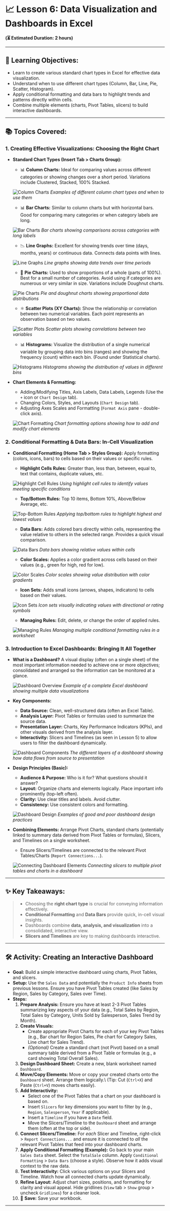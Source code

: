 # 📈 Lesson 6: Data Visualization and Dashboards in Excel

**(⏳ Estimated Duration: 2 hours)**

---

## 🎯 Learning Objectives:

*   Learn to create various standard chart types in Excel for effective data visualization.
*   Understand when to use different chart types (Column, Bar, Line, Pie, Scatter, Histogram).
*   Apply conditional formatting and data bars to highlight trends and patterns directly within cells.
*   Combine multiple elements (charts, Pivot Tables, slicers) to build interactive dashboards.

---

## 📚 Topics Covered:

### 1. Creating Effective Visualizations: Choosing the Right Chart

*   **Standard Chart Types (Insert Tab > Charts Group):**
    *   📊 **Column Charts:** Ideal for comparing values across different categories or showing changes over a short period. Variations include Clustered, Stacked, 100% Stacked.

    ![Column Charts](./Images/Lesson6/column_charts.png)
    *Examples of different column chart types and when to use them*

    *   📊 **Bar Charts:** Similar to column charts but with horizontal bars. Good for comparing many categories or when category labels are long.

    ![Bar Charts](./Images/Lesson6/bar_charts.png)
    *Bar charts showing comparisons across categories with long labels*

    *   📉 **Line Graphs:** Excellent for showing trends over time (days, months, years) or continuous data. Connects data points with lines.

    ![Line Graphs](./Images/Lesson6/line_graphs.png)
    *Line graphs showing data trends over time periods*

    *   🧁 **Pie Charts:** Used to show proportions of a whole (parts of 100%). Best for a small number of categories. Avoid using if categories are numerous or very similar in size. Variations include Doughnut charts.

    ![Pie Charts](./Images/Lesson6/pie_charts.png)
    *Pie and doughnut charts showing proportional data distributions*

    *   ⚛️ **Scatter Plots (XY Charts):** Show the relationship or correlation between two numerical variables. Each point represents an observation based on two values.

    ![Scatter Plots](./Images/Lesson6/scatter_plots.png)
    *Scatter plots showing correlations between two variables*

    *   📊 **Histograms:** Visualize the distribution of a single numerical variable by grouping data into bins (ranges) and showing the frequency (count) within each bin. (Found under Statistical charts).

    ![Histograms](./Images/Lesson6/histograms.png)
    *Histograms showing the distribution of values in different bins*

*   **Chart Elements & Formatting:**
    *   Adding/Modifying Titles, Axis Labels, Data Labels, Legends (Use the `+` icon or `Chart Design` tab).
    *   Changing Colors, Styles, and Layouts (`Chart Design` tab).
    *   Adjusting Axes Scales and Formatting (`Format Axis` pane - double-click axis).

    ![Chart Formatting](./Images/Lesson6/chart_formatting.png)
    *Chart formatting options showing how to add and modify chart elements*

### 2. Conditional Formatting & Data Bars: In-Cell Visualization

*   **Conditional Formatting (Home Tab > Styles Group):** Apply formatting (colors, icons, bars) to cells based on their values or specific rules.
    *   **Highlight Cells Rules:** Greater than, less than, between, equal to, text that contains, duplicate values, etc.

    ![Highlight Cell Rules](./Images/Lesson6/highlight_cell_rules.png)
    *Using highlight cell rules to identify values meeting specific conditions*

    *   **Top/Bottom Rules:** Top 10 items, Bottom 10%, Above/Below Average, etc.

    ![Top-Bottom Rules](./Images/Lesson6/top_bottom_rules.png)
    *Applying top/bottom rules to highlight highest and lowest values*

    *   **Data Bars:** Adds colored bars directly within cells, representing the value relative to others in the selected range. Provides a quick visual comparison.

    ![Data Bars](./Images/Lesson6/data_bars.png)
    *Data bars showing relative values within cells*

    *   **Color Scales:** Applies a color gradient across cells based on their values (e.g., green for high, red for low).

    ![Color Scales](./Images/Lesson6/color_scales.png)
    *Color scales showing value distribution with color gradients*

    *   **Icon Sets:** Adds small icons (arrows, shapes, indicators) to cells based on their values.

    ![Icon Sets](./Images/Lesson6/icon_sets.png)
    *Icon sets visually indicating values with directional or rating symbols*

    *   **Managing Rules:** Edit, delete, or change the order of applied rules.

    ![Managing Rules](./Images/Lesson6/manage_rules.png)
    *Managing multiple conditional formatting rules in a worksheet*

### 3. Introduction to Excel Dashboards: Bringing It All Together

*   **What is a Dashboard?** A visual display (often on a single sheet) of the most important information needed to achieve one or more objectives; consolidated and arranged so the information can be monitored at a glance.

    ![Dashboard Overview](./Images/Lesson6/dashboard_overview.png)
    *Example of a complete Excel dashboard showing multiple data visualizations*

*   **Key Components:**
    *   **Data Source:** Clean, well-structured data (often an Excel Table).
    *   **Analysis Layer:** Pivot Tables or formulas used to summarize the source data.
    *   **Presentation Layer:** Charts, Key Performance Indicators (KPIs), and other visuals derived from the analysis layer.
    *   **Interactivity:** Slicers and Timelines (as seen in Lesson 5) to allow users to filter the dashboard dynamically.

    ![Dashboard Components](./Images/Lesson6/dashboard_components.png)
    *The different layers of a dashboard showing how data flows from source to presentation*

*   **Design Principles (Basic):**
    *   **Audience & Purpose:** Who is it for? What questions should it answer?
    *   **Layout:** Organize charts and elements logically. Place important info prominently (top-left often).
    *   **Clarity:** Use clear titles and labels. Avoid clutter.
    *   **Consistency:** Use consistent colors and formatting.

    ![Dashboard Design](./Images/Lesson6/dashboard_design.png)
    *Examples of good and poor dashboard design practices*

*   **Combining Elements:** Arrange Pivot Charts, standard charts (potentially linked to summary data derived from Pivot Tables or formulas), Slicers, and Timelines on a single worksheet.
    *   Ensure Slicers/Timelines are connected to the relevant Pivot Tables/Charts (`Report Connections...`).

    ![Connecting Dashboard Elements](./Images/Lesson6/connecting_elements.png)
    *Connecting slicers to multiple pivot tables and charts in a dashboard*

---

## ✨ Key Takeaways:

> *   Choosing the **right chart type** is crucial for conveying information effectively.
> *   **Conditional Formatting** and **Data Bars** provide quick, in-cell visual insights.
> *   Dashboards combine **data, analysis, and visualization** into a consolidated, interactive view.
> *   **Slicers and Timelines** are key to making dashboards interactive.

---

## 🛠️ Activity: Creating an Interactive Dashboard

*   **Goal:** Build a simple interactive dashboard using charts, Pivot Tables, and slicers.
*   **Setup:** Use the `Sales Data` and potentially the `Product Info` sheets from previous lessons. Ensure you have Pivot Tables created (like Sales by Region, Sales by Category, Sales over Time).
*   **Steps:**
    1.  **Prepare Analysis:** Ensure you have at least 2-3 Pivot Tables summarizing key aspects of your data (e.g., Total Sales by Region, Total Sales by Category, Units Sold by Salesperson, Sales Trend by Month).
    2.  **Create Visuals:**
        *   Create appropriate Pivot Charts for each of your key Pivot Tables (e.g., Bar chart for Region Sales, Pie chart for Category Sales, Line chart for Sales Trend).
        *   *(Optional)* Create a standard chart (not Pivot) based on a small summary table derived from a Pivot Table or formulas (e.g., a card showing Total Overall Sales).
    3.  **Design Dashboard Sheet:** Create a new, blank worksheet named `Dashboard`.
    4.  **Move/Copy Elements:** Move or copy your created charts onto the `Dashboard` sheet. Arrange them logically.\ (Tip: Cut (`Ctrl+X`) and Paste (`Ctrl+V`) moves charts easily).
    5.  **Add Interactivity:**
        *   Select one of the Pivot Tables that a chart on your dashboard is based on.
        *   Insert `Slicers` for key dimensions you want to filter by (e.g., `Region`, `Salesperson`, `Year` if applicable).
        *   Insert a `Timeline` if you have a `Date` field.
        *   Move the Slicers/Timeline to the `Dashboard` sheet and arrange them (often at the top or side).
    6.  **Connect Slicers/Timeline:** For *each* Slicer and Timeline, right-click > `Report Connections...` and ensure it is connected to *all* the relevant Pivot Tables that feed into your dashboard charts.
    7.  **Apply Conditional Formatting (Example):** Go back to your main `Sales Data` sheet. Select the `TotalSale` column. Apply `Conditional Formatting` > `Data Bars` (choose a style). Observe how it adds visual context to the raw data.
    8.  **Test Interactivity:** Click various options on your Slicers and Timeline. Watch how all connected charts update dynamically.
    9.  **Refine Layout:** Adjust chart sizes, positions, and formatting for clarity and visual appeal. Hide gridlines (`View` tab > `Show` group > uncheck `Gridlines`) for a cleaner look.
    10. 💾 **Save:** Save your workbook.

---
